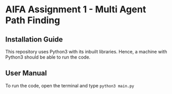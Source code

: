 # AIFA Assignment 1 - Multi Agent Path Finding

## Installation Guide
This repository uses Python3 with its inbuilt libraries. Hence, a machine with Python3 should be able to run the code.

## User Manual 
To run the code, open the terminal and type ``python3 main.py``
